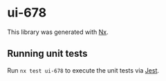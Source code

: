 # ui-678

This library was generated with [Nx](https://nx.dev).

## Running unit tests

Run `nx test ui-678` to execute the unit tests via [Jest](https://jestjs.io).
